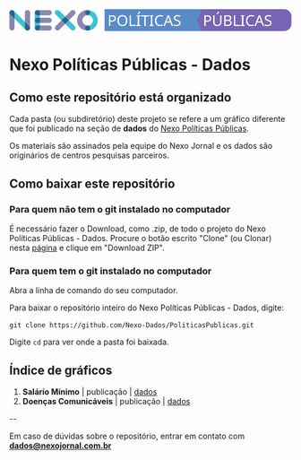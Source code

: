 <img src='https://github.com/Nexo-Dados/PoliticasPublicas/blob/master/nexopp.svg'>

# Nexo Políticas Públicas - Dados


## Como este repositório está organizado

Cada pasta (ou subdiretório) deste projeto se refere a um gráfico diferente que foi publicado na seção de **dados** do [Nexo Políticas Públicas]('#'). 

Os materiais são assinados pela equipe do Nexo Jornal e os dados são originários de centros pesquisas parceiros.

## Como baixar este repositório

### Para quem não tem o git instalado no computador

É necessário fazer o Download, como .zip, de todo o projeto do Nexo Políticas Públicas - Dados. Procure o botão escrito "Clone" (ou Clonar) nesta [página](https://github.com/Nexo-Dados/PoliticasPublicas) e clique em "Download ZIP".

### Para quem tem o git instalado no computador


Abra a linha de comando do seu computador.

Para baixar o repositório inteiro do Nexo Políticas Públicas - Dados, digite:

```
git clone https://github.com/Nexo-Dados/PoliticasPublicas.git
```

Digite `cd` para ver onde a pasta foi baixada.

## Índice de gráficos

1. **Salário Mínimo** | publicação | [dados](https://github.com/Nexo-Dados/PoliticasPublicas/blob/master/01.SalarioMinimo)
2. **Doenças Comunicáveis** | publicação | [dados](https://github.com/Nexo-Dados/PoliticasPublicas/tree/master/02.DoencasComunicaveis)

--

Em caso de dúvidas sobre o repositório, entrar em contato com **dados@nexojornal.com.br**
